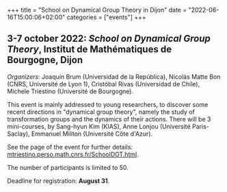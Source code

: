 +++
title = "School on Dynamical Group Theory in Dijon"
date = "2022-06-16T15:00:06+02:00"
categories = ["events"]
+++

## 3-7 october 2022: *School on Dynamical Group Theory*, Institut de Mathématiques de Bourgogne, Dijon ##

*Organizers*: Joaquín Brum (Universidad de la República), Nicolás Matte Bon (CNRS, Université de Lyon 1), Cristóbal Rivas (Universidad de Chile), Michele Triestino (Université de Bourgogne).

This event is mainly addressed to young researchers, to discover some recent directions in "dynamical group theory", namely the study of transformation groups and the dynamics of their actions.
There will be 3 mini-courses, by Sang-hyun Kim (KIAS), Anne Lonjou (Université Paris-Saclay), Emmanuel Militon (Université Côte d'Azur).

See the page of the event for further details: [mtriestino.perso.math.cnrs.fr/SchoolDGT.html](http://mtriestino.perso.math.cnrs.fr/SchoolDGT.html).

The number of participants is limited to 50. 

Deadline for registration: **August 31**.
